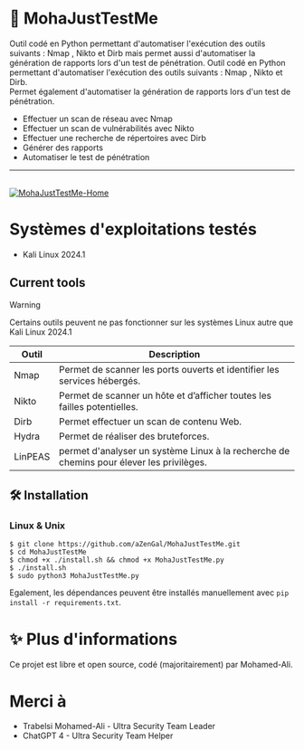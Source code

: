 # 📡 MohaJustTestMe
Outil codé en Python permettant d'automatiser l'exécution des outils suivants : Nmap , Nikto et Dirb mais permet aussi d'automatiser la génération de rapports lors d'un test de pénétration.
Outil codé en Python permettant d'automatiser l'exécution des outils suivants : Nmap , Nikto et Dirb.<br/> 
Permet également d'automatiser la génération de rapports lors d'un test de pénétration.
* Effectuer un scan de réseau avec Nmap
* Effectuer un scan de vulnérabilités avec Nikto
* Effectuer une recherche de répertoires avec Dirb
* Générer des rapports
* Automatiser le test de pénétration
------------------------------------
<br/>
<a href=""><img src="" alt="MohaJustTestMe-Home" border="0"></a>
<br />

# Systèmes d'exploitations testés
- Kali Linux 2024.1

## Current tools
> [!WARNING]
> Certains outils peuvent ne pas fonctionner sur les systèmes Linux autre que Kali Linux 2024.1

| Outil                 | Description                                                                                                       |
|-----------------------|-------------------------------------------------------------------------------------------------------------------|
| Nmap                  | Permet de scanner les ports ouverts et identifier les services hébergés.                                          |
| Nikto                 | Permet de scanner un hôte et d’afficher toutes les failles potentielles.                                          |
| Dirb                  | Permet effectuer un scan de contenu Web.                                                                          |
| Hydra                 | Permet de réaliser des bruteforces.                                                                               |
| LinPEAS               | permet d'analyser un système Linux à la recherche de chemins pour élever les privilèges.                          |

## 🛠 Installation
### Linux & Unix
```
$ git clone https://github.com/aZenGal/MohaJustTestMe.git
$ cd MohaJustTestMe
$ chmod +x ./install.sh && chmod +x MohaJustTestMe.py
$ ./install.sh
$ sudo python3 MohaJustTestMe.py
```
Egalement, les dépendances peuvent être installés manuellement avec `pip install -r requirements.txt`.

# ✨ Plus d'informations
Ce projet est libre et open source, codé (majoritairement) par Mohamed-Ali.

# Merci à
* Trabelsi Mohamed-Ali - Ultra Security Team Leader <br/>
* ChatGPT 4 - Ultra Security Team Helper
